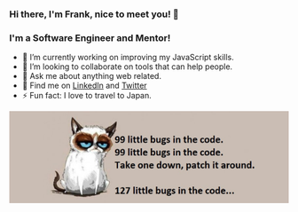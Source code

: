 ### Hi there, I'm Frank, nice to meet you! 👋

### I'm a Software Engineer and Mentor!

- 🔭  I’m currently working on improving my JavaScript skills.
- 👯  I’m looking to collaborate on tools that can help people.
- 💬  Ask me about anything web related.
- 💼  Find me on [LinkedIn](https://www.linkedin.com/in/frankstepanski/ 'LinkedIn') and [Twitter](https://twitter.com/frankstepanski/ 'Twitter')
- ⚡ Fun fact: I love to travel to Japan.

![Profile Banner](profile-image.png?raw=true)